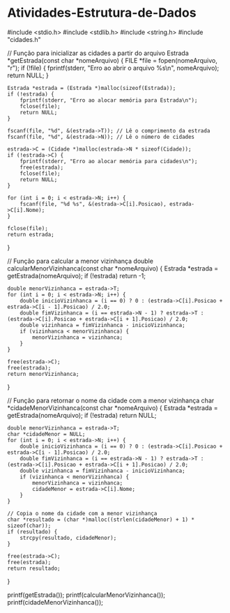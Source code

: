 # Atividades-Estrutura-de-Dados

#include <stdio.h>
#include <stdlib.h>
#include <string.h>
#include "cidades.h"

// Função para inicializar as cidades a partir do arquivo
Estrada *getEstrada(const char *nomeArquivo) {
    FILE *file = fopen(nomeArquivo, "r");
    if (!file) {
        fprintf(stderr, "Erro ao abrir o arquivo %s\n", nomeArquivo);
        return NULL;
    }

    Estrada *estrada = (Estrada *)malloc(sizeof(Estrada));
    if (!estrada) {
        fprintf(stderr, "Erro ao alocar memória para Estrada\n");
        fclose(file);
        return NULL;
    }

    fscanf(file, "%d", &(estrada->T)); // Lê o comprimento da estrada
    fscanf(file, "%d", &(estrada->N)); // Lê o número de cidades

    estrada->C = (Cidade *)malloc(estrada->N * sizeof(Cidade));
    if (!estrada->C) {
        fprintf(stderr, "Erro ao alocar memória para cidades\n");
        free(estrada);
        fclose(file);
        return NULL;
    }

    for (int i = 0; i < estrada->N; i++) {
        fscanf(file, "%d %s", &(estrada->C[i].Posicao), estrada->C[i].Nome);
    }

    fclose(file);
    return estrada;
}

// Função para calcular a menor vizinhança
double calcularMenorVizinhanca(const char *nomeArquivo) {
    Estrada *estrada = getEstrada(nomeArquivo);
    if (!estrada) return -1;

    double menorVizinhanca = estrada->T;
    for (int i = 0; i < estrada->N; i++) {
        double inicioVizinhanca = (i == 0) ? 0 : (estrada->C[i].Posicao + estrada->C[i - 1].Posicao) / 2.0;
        double fimVizinhanca = (i == estrada->N - 1) ? estrada->T : (estrada->C[i].Posicao + estrada->C[i + 1].Posicao) / 2.0;
        double vizinhanca = fimVizinhanca - inicioVizinhanca;
        if (vizinhanca < menorVizinhanca) {
            menorVizinhanca = vizinhanca;
        }
    }

    free(estrada->C);
    free(estrada);
    return menorVizinhanca;
}

// Função para retornar o nome da cidade com a menor vizinhança
char *cidadeMenorVizinhanca(const char *nomeArquivo) {
    Estrada *estrada = getEstrada(nomeArquivo);
    if (!estrada) return NULL;

    double menorVizinhanca = estrada->T;
    char *cidadeMenor = NULL;
    for (int i = 0; i < estrada->N; i++) {
        double inicioVizinhanca = (i == 0) ? 0 : (estrada->C[i].Posicao + estrada->C[i - 1].Posicao) / 2.0;
        double fimVizinhanca = (i == estrada->N - 1) ? estrada->T : (estrada->C[i].Posicao + estrada->C[i + 1].Posicao) / 2.0;
        double vizinhanca = fimVizinhanca - inicioVizinhanca;
        if (vizinhanca < menorVizinhanca) {
            menorVizinhanca = vizinhanca;
            cidadeMenor = estrada->C[i].Nome;
        }
    }

    // Copia o nome da cidade com a menor vizinhança
    char *resultado = (char *)malloc((strlen(cidadeMenor) + 1) * sizeof(char));
    if (resultado) {
        strcpy(resultado, cidadeMenor);
    }

    free(estrada->C);
    free(estrada);
    return resultado;
}

printf(getEstrada());
printf(calcularMenorVizinhanca());
printf(cidadeMenorVizinhanca());
